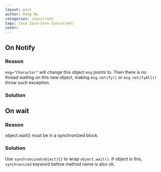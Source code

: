 ```yaml
---
layout: post
author: Hang Hu
categories: concurrent
tags: Java Java-Core Concurrent 
cover: 
---
```


## On Notify

### Reason

`msg="Character"` will change this object `msg` points to. Then there is no thread waiting on this new object, making `msg.notify()` or `msg.notifyAll()` throw such exception.

### Solution

## On wait

### Reason

object.wait() must be in a synchronized block.

### Solution

Use `synchronized(object){}` to wrap `object.wait()`. If object is this, `synchronized` keyword before method name is also ok.
